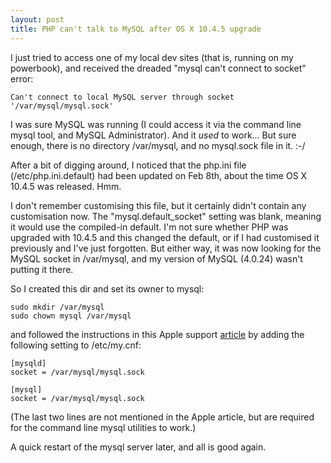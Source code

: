 ```yaml
---
layout: post
title: PHP can't talk to MySQL after OS X 10.4.5 upgrade
---
```


I just tried to access one of my local dev sites (that is, running on
my powerbook), and received the dreaded "mysql can't connect to
socket" error:

    Can't connect to local MySQL server through socket '/var/mysql/mysql.sock'

I was sure MySQL was running (I could access it via the command line
mysql tool, and MySQL Administrator). And it *used* to work... But
sure enough, there is no directory /var/mysql, and no mysql.sock file
in it. :-/

After a bit of digging around, I noticed that the php.ini file
(/etc/php.ini.default) had been updated on Feb 8th, about the time
OS X 10.4.5 was released. Hmm.

I don't remember customising this file, but it certainly didn't
contain any customisation now. The "mysql.default_socket" setting was
blank, meaning it would use the compiled-in default. I'm not sure
whether PHP was upgraded with 10.4.5 and this changed the default, or
if I had customised it previously and I've just forgotten. But either
way, it was now looking for the MySQL socket in /var/mysql, and my
version of MySQL (4.0.24) wasn't putting it there.

So I created this dir and set its owner to mysql:

    sudo mkdir /var/mysql
    sudo chown mysql /var/mysql 

and followed the instructions in this Apple support [article][1] by
adding the following setting to /etc/my.cnf:

    [mysqld]
    socket = /var/mysql/mysql.sock

    [mysql]
    socket = /var/mysql/mysql.sock

(The last two lines are not mentioned in the Apple article, but are
required for the command line mysql utilities to work.)

A quick restart of the mysql server later, and all is good again.

[1]: http://docs.info.apple.com/article.html?artnum=301457

